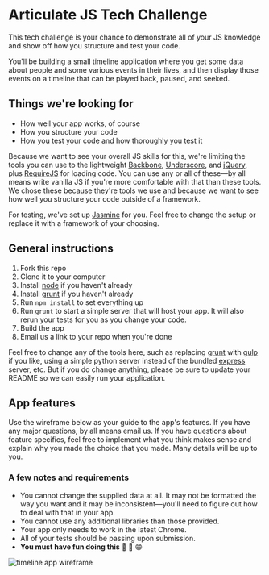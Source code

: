 # Articulate JS Tech Challenge

This tech challenge is your chance to demonstrate all of your JS
knowledge and show off how you structure and test your code.

You'll be building a small timeline application where you get
some data about people and some various events in their lives,
and then display those events on a timeline that can be played
back, paused, and seeked.

## Things we're looking for

- How well your app works, of course
- How you structure your code
- How you test your code and how thoroughly you test it

Because we want to see your overall JS skills for this, we're
limiting the tools you can use to the lightweight [Backbone][backbone],
[Underscore][underscore], and [jQuery][jquery], plus [RequireJS][requirejs]
for loading code. You can use any or all of these—by all means
write vanilla JS if you're more comfortable with that than these
tools. We chose these because they're tools we use and because we
want to see how well you structure your code outside of a framework.

For testing, we've set up [Jasmine][jasmine] for you. Feel free to
change the setup or replace it with a framework of your choosing.

## General instructions

1. Fork this repo
1. Clone it to your computer
1. Install [node][node] if you haven't already
1. Install [grunt][grunt] if you haven't already
1. Run `npm install` to set everything up
1. Run `grunt` to start a simple server that will
   host your app. It will also rerun your tests
   for you as you change your code.
1. Build the app
1. Email us a link to your repo when you're done

Feel free to change any of the tools here, such as replacing
[grunt][grunt] with [gulp][gulp] if you like, using a simple
python server instead of the bundled [express][express] server,
etc. But if you do change anything, please be sure to update
your README so we can easily run your application.

## App features

Use the wireframe below as your guide to the app's features.
If you have any major questions, by all means email us.
If you have questions about feature specifics, feel free to
implement what you think makes sense and explain why you made the
choice that you made. Many details will be up to you.

### A few notes and requirements

- You cannot change the supplied data at all. It may not be
  formatted the way you want and it may be inconsistent—you'll
  need to figure out how to deal with that in your app.
- You cannot use any additional libraries than those provided.
- Your app only needs to work in the latest Chrome.
- All of your tests should be passing upon submission.
- **You must have fun doing this** :dancer: :dancers: :smile:

![timeline app wireframe](https://cloud.githubusercontent.com/assets/963631/3071771/d5642e04-e2bc-11e3-997a-7d3493eed2ff.png)

[backbone]:   http://backbonejs.org
[underscore]: http://underscorejs.org
[jquery]:     http://jquery.com
[requirejs]:  http://requirejs.org
[jasmine]:    http://jasmine.github.io
[node]:       http://nodejs.org
[grunt]:      http://gruntjs.com
[gulp]:       http://gulpjs.com
[express]:    http://expressjs.com/
